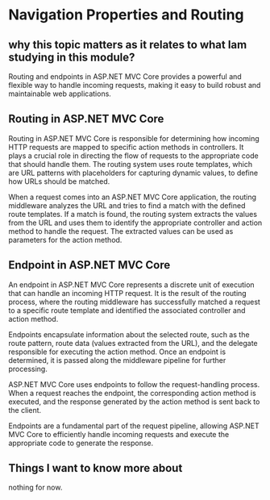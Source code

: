 # Navigation Properties and Routing

## why this topic matters as it relates to what Iam studying in this module?

Routing and endpoints in ASP.NET MVC Core provides a powerful and flexible way to handle incoming requests, making it easy to build robust and maintainable web applications.

## Routing in ASP.NET MVC Core

Routing in ASP.NET MVC Core is responsible for determining how incoming HTTP requests are mapped to specific action methods in controllers. It plays a crucial role in directing the flow of requests to the appropriate code that should handle them. The routing system uses route templates, which are URL patterns with placeholders for capturing dynamic values, to define how URLs should be matched.

When a request comes into an ASP.NET MVC Core application, the routing middleware analyzes the URL and tries to find a match with the defined route templates. If a match is found, the routing system extracts the values from the URL and uses them to identify the appropriate controller and action method to handle the request. The extracted values can be used as parameters for the action method.

## Endpoint in ASP.NET MVC Core

An endpoint in ASP.NET MVC Core represents a discrete unit of execution that can handle an incoming HTTP request. It is the result of the routing process, where the routing middleware has successfully matched a request to a specific route template and identified the associated controller and action method.

Endpoints encapsulate information about the selected route, such as the route pattern, route data (values extracted from the URL), and the delegate responsible for executing the action method. Once an endpoint is determined, it is passed along the middleware pipeline for further processing.

ASP.NET MVC Core uses endpoints to follow the request-handling process. When a request reaches the endpoint, the corresponding action method is executed, and the response generated by the action method is sent back to the client.

Endpoints are a fundamental part of the request pipeline, allowing ASP.NET MVC Core to efficiently handle incoming requests and execute the appropriate code to generate the response.

## Things I want to know more about

nothing for now.
